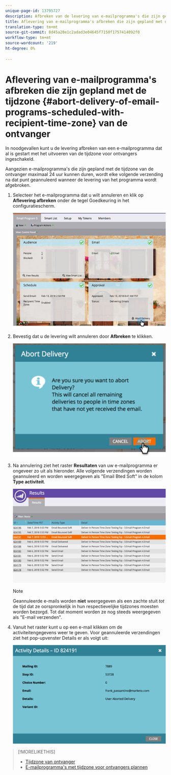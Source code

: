 ```yaml
---
unique-page-id: 13795727
description: Afbreken van de levering van e-mailprogramma's die zijn gepland met de tijdzone van de ontvanger - Marketo Docs - Productdocumentatie
title: Aflevering van e-mailprogramma's afbreken die zijn gepland met de tijdzone van de ontvanger
translation-type: tm+mt
source-git-commit: 8d45a28e1c2adad3e04645f7150f1757414092f0
workflow-type: tm+mt
source-wordcount: '219'
ht-degree: 0%

---
```



# Aflevering van e-mailprogramma&#39;s afbreken die zijn gepland met de tijdzone {#abort-delivery-of-email-programs-scheduled-with-recipient-time-zone} van de ontvanger

In noodgevallen kunt u de levering afbreken van een e-mailprogramma dat al is gestart met het uitvoeren van de tijdzone voor ontvangers ingeschakeld.

Aangezien e-mailprogramma&#39;s die zijn gepland met de tijdzone van de ontvanger maximaal 24 uur kunnen duren, wordt elke volgende verzending na dat punt geannuleerd wanneer de levering van het programma wordt afgebroken.

1. Selecteer het e-mailprogramma dat u wilt annuleren en klik op **Aflevering afbreken** onder de tegel Goedkeuring in het configuratiescherm.

   ![](assets/ptz-abortdelivery.png)

1. Bevestig dat u de levering wilt annuleren door **Afbreken** te klikken.

   ![](assets/image2018-2-23-11-3a20-3a27.png)

1. Na annulering ziet het raster **Resultaten** van uw e-mailprogramma er ongeveer zo uit als hieronder. Alle volgende verzendingen worden geannuleerd en worden weergegeven als &quot;Email Bted Soft&quot; in de kolom **Type activiteit**.

   ![](assets/image2018-2-23-11-3a22-3a11.png)

   >[!NOTE]
   >
   >Geannuleerde e-mails worden **niet** weergegeven als een zachte stuit *tot* de tijd dat ze oorspronkelijk in hun respectievelijke tijdzones moesten worden bezorgd. Tot dat moment worden ze nog steeds weergegeven als &quot;E-mail verzenden&quot;.

1. Vanuit het raster kunt u op een e-mail klikken om de activiteitengegevens weer te geven. Voor geannuleerde verzendingen ziet het pop-upvenster Details er als volgt uit:

   ![](assets/image2018-2-23-11-3a30-3a46.png)

>[!MORELIKETHIS]
>
>* [Tijdzone van ontvanger](/help/marketo/product-docs/email-marketing/email-programs/email-program-actions/scheduling-with-recipient-time-zone/understanding-recipient-time-zone.md)
>* [E-mailprogramma&#39;s met tijdzone voor ontvangers plannen](/help/marketo/product-docs/email-marketing/email-programs/email-program-actions/scheduling-with-recipient-time-zone/schedule-email-programs-with-recipient-time-zone.md)

